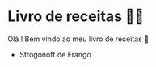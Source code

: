 # **Livro de receitas :man_cook:**

Olá ! Bem vindo ao meu livro de receitas :clap:

- Strogonoff de Frango
